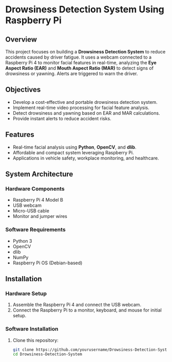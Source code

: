 # Drowsiness Detection System Using Raspberry Pi

## Overview
This project focuses on building a **Drowsiness Detection System** to reduce accidents caused by driver fatigue. It uses a webcam connected to a Raspberry Pi 4 to monitor facial features in real-time, analyzing the **Eye Aspect Ratio (EAR)** and **Mouth Aspect Ratio (MAR)** to detect signs of drowsiness or yawning. Alerts are triggered to warn the driver.

## Objectives
- Develop a cost-effective and portable drowsiness detection system.
- Implement real-time video processing for facial feature analysis.
- Detect drowsiness and yawning based on EAR and MAR calculations.
- Provide instant alerts to reduce accident risks.

## Features
- Real-time facial analysis using **Python**, **OpenCV**, and **dlib**.
- Affordable and compact system leveraging Raspberry Pi.
- Applications in vehicle safety, workplace monitoring, and healthcare.

## System Architecture
### Hardware Components
- Raspberry Pi 4 Model B
- USB webcam
- Micro-USB cable
- Monitor and jumper wires

### Software Requirements
- Python 3
- OpenCV
- dlib
- NumPy
- Raspberry Pi OS (Debian-based)

## Installation

### Hardware Setup
1. Assemble the Raspberry Pi 4 and connect the USB webcam.
2. Connect the Raspberry Pi to a monitor, keyboard, and mouse for initial setup.

### Software Installation
1. Clone this repository:
   ```bash
   git clone https://github.com/yourusername/Drowsiness-Detection-System.git
   cd Drowsiness-Detection-System

